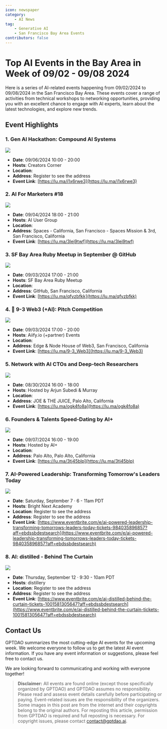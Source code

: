 ```yaml
---
icon: newspaper
category:
    - AI News
tag:
    - Generative AI
    - San Francisco Bay Area Events
contributors: false
---
```


# Top AI Events in the Bay Area in Week of 09/02 - 09/08 2024

Here is a series of AI-related events happening from 09/02/2024 to 09/08/2024 in the San Francisco Bay Area. These events cover a range of activities from technical workshops to networking opportunities, providing you with an excellent chance to engage with AI experts, learn about the latest technologies, and explore new trends.

## Event Highlights

### 1. Gen AI Hackathon: Compound AI Systems


![](https://images.lumacdn.com/cdn-cgi/image/format=auto/event-covers/0h/8a2ed19e-0944-405f-9d42-2c636db54b02)

- **Date**: 09/06/2024 10:00 - 20:00
- **Hosts**: Creators Corner
- **Location**: 
- **Address**: Register to see the address
- **Event Link**: [https://lu.ma/i1x6rwe3](https://lu.ma/i1x6rwe3)

### 2. AI For Marketers #18


![](https://images.lumacdn.com/cdn-cgi/image/format=auto/event-covers/1c/739369f2-d19c-4e6f-a58c-cbd936f6bba9)

- **Date**: 09/04/2024 18:00 - 21:00
- **Hosts**: AI User Group
- **Location**: 
- **Address**: Spaces - California, San Francisco - Spaces Mission & 3rd, San Francisco, California
- **Event Link**: [https://lu.ma/3lej9twf](https://lu.ma/3lej9twf)

### 3. SF Bay Area Ruby Meetup in September @ GitHub


![](https://images.lumacdn.com/cdn-cgi/image/format=auto/event-covers/x9/7c8bff0c-9f94-486b-9b05-5587acfda6be)

- **Date**: 09/03/2024 17:00 - 21:00
- **Hosts**: SF Bay Area Ruby Meetup
- **Location**: 
- **Address**: GitHub, San Francisco, California
- **Event Link**: [https://lu.ma/qfyzbfkk](https://lu.ma/qfyzbfkk)

### 4. 📣 9-3 Web3 (+AI): Pitch Competition


![](https://images.lumacdn.com/cdn-cgi/image/format=auto/event-covers/b3/1b41578f-c9d0-4c29-9ee2-5daca827743a)

- **Date**: 09/03/2024 17:00 - 20:00
- **Hosts**: Aiify.io (+partner) Events
- **Location**: 
- **Address**: Edge & Node House of Web3, San Francisco, California
- **Event Link**: [https://lu.ma/9-3_Web3](https://lu.ma/9-3_Web3)

### 5. Network with AI CTOs and Deep-tech Researchers


![](https://images.lumacdn.com/cdn-cgi/image/format=auto/event-covers/qx/ffac13bf-8797-4e5c-a700-e12a6bad72a1)

- **Date**: 08/30/2024 16:00 - 18:00
- **Hosts**: Hosted by Arjun Subedi & Murray
- **Location**: 
- **Address**: JOE & THE JUICE, Palo Alto, California
- **Event Link**: [https://lu.ma/ogk4fo8a](https://lu.ma/ogk4fo8a)

### 6. Founders & Talents Speed-Dating by AI+


![](https://images.lumacdn.com/cdn-cgi/image/format=auto/gallery-images/5f/0cdcf142-1eaa-4844-a24c-91fc3f205747)

- **Date**: 09/07/2024 16:00 - 19:00
- **Hosts**: Hosted by AI+
- **Location**: 
- **Address**: Palo Alto, Palo Alto, California
- **Event Link**: [https://lu.ma/3tj45blp](https://lu.ma/3tj45blp)

### 7. AI-Powered Leadership: Transforming Tomorrow's Leaders Today


![](https://cdn.evbuc.com/images/823958189/2194255194253/1/original.20240809-152206)

- **Date**: Saturday, September 7 · 6 - 11am PDT
- **Hosts**: Bright Next Academy
- **Location**: Register to see the address
- **Address**: Register to see the address
- **Event Link**: [https://www.eventbrite.com/e/ai-powered-leadership-transforming-tomorrows-leaders-today-tickets-984035896857?aff=ebdssbdestsearch](https://www.eventbrite.com/e/ai-powered-leadership-transforming-tomorrows-leaders-today-tickets-984035896857?aff=ebdssbdestsearch)

### 8. AI: distilled - Behind The Curtain


![](https://cdn.evbuc.com/images/833312089/213818148782/1/original.20240823-211620)

- **Date**: Thursday, September 12 · 9:30 - 10am PDT
- **Hosts**: distillery
- **Location**: Register to see the address
- **Address**: Register to see the address
- **Event Link**: [https://www.eventbrite.com/e/ai-distilled-behind-the-curtain-tickets-1001581305647?aff=ebdssbdestsearch](https://www.eventbrite.com/e/ai-distilled-behind-the-curtain-tickets-1001581305647?aff=ebdssbdestsearch)


## Contact Us

GPTDAO summarizes the most cutting-edge AI events for the upcoming week. We welcome everyone to follow us to get the latest AI event information. If you have any event information or suggestions, please feel free to contact us.

We are looking forward to communicating and working with everyone together!

>**Disclaimer:** All events are found online (except those specifically organized by GPTDAO) and GPTDAO assumes no responsibility. Please read and assess event details carefully before participating or paying. Event-related issues are the responsibility of the organizers. Some images in this post are from the internet and their copyrights belong to the original authors.
For reposting this article, permission from GPTDAO is required and full reposting is necessary. For copyright issues, please contact contact@gptdao.ai.

<Share colorful />
